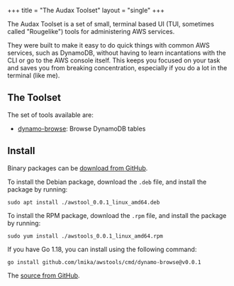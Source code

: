 +++
title = "The Audax Toolset"
layout = "single"
+++

The Audax Toolset is a set of small, terminal based UI (TUI, sometimes called "Rougelike") tools for
administering AWS services.

They were built to make it easy to do quick things with
common AWS services, such as DynamoDB, without having to learn incantations with the CLI or
go to the AWS console itself.  This keeps you focused on your task and saves you from
breaking concentration, especially if you do a lot in the terminal (like me).

## The Toolset

The set of tools available are:

- [dynamo-browse](/docs/dynamo-browse): Browse DynamoDB tables

## Install

Binary packages can be [download from GitHub](https://github.com/lmika/awstools/releases/latest).

To install the Debian package, download the `.deb` file, and install the package by running:

```
sudo apt install ./awstool_0.0.1_linux_amd64.deb
```

To install the RPM package, download the `.rpm` file, and install the package by running:

```
sudo yum install ./awstools_0.0.1_linux_amd64.rpm
```

If you have Go 1.18, you can install using the following command:

```
go install github.com/lmika/awstools/cmd/dynamo-browse@v0.0.1
```

The [source from GitHub](https://github.com/lmika/awstools).